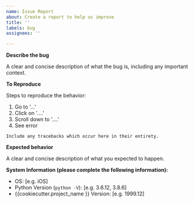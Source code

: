 ```yaml
---
name: Issue Report
about: Create a report to help us improve
title: ''
labels: bug
assignees: ''

---
```


**Describe the bug**

A clear and concise description of what the bug is, including any important context.

**To Reproduce**

Steps to reproduce the behavior:
1. Go to '...'
2. Click on '....'
3. Scroll down to '....'
4. See error

```
Include any tracebacks which occur here in their entirety.
```

**Expected behavior**

A clear and concise description of what you expected to happen.


**System Information (please complete the following information):**

 - OS: [e.g. iOS]
 - Python Version (`python -V`): [e.g. 3.6.12, 3.8.6]
 - {{cookiecutter.project_name }} Version: [e.g. 1999.12]
